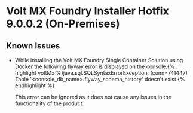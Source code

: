                            

Volt MX  Foundry Installer Hotfix 9.0.0.2 (On-Premises)
=====================================================

Known Issues
------------

*   While installing the Volt MX Foundry Single Container Solution using Docker the following flyway error is displayed on the console.{% highlight voltMx %}java.sql.SQLSyntaxErrorException: (conn=741447) Table '<console_db_name>.flyway_schema_history' doesn't exist
    {% endhighlight %}
    
    This error can be ignored as it does not cause any issues in the functionality of the product.
